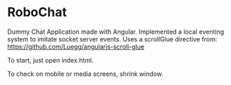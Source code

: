 RoboChat
========
Dummy Chat Application made with Angular.
Implemented a local eventing system to imitate socket server events.
Uses a scrollGlue directive from: https://github.com/Luegg/angularjs-scroll-glue


To start, just open index.html.

To check on mobile or media screens, shrink window.
